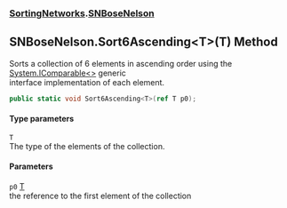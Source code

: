 ### [SortingNetworks](./SortingNetworks.md 'SortingNetworks').[SNBoseNelson](./SortingNetworks-SNBoseNelson.md 'SortingNetworks.SNBoseNelson')
## SNBoseNelson.Sort6Ascending&lt;T&gt;(T) Method
Sorts a collection of 6 elements in ascending order using the [System.IComparable&lt;&gt;](https://docs.microsoft.com/en-us/dotnet/api/System.IComparable-1 'System.IComparable`1') generic  
interface implementation of each element.  
```csharp
public static void Sort6Ascending<T>(ref T p0);
```
#### Type parameters
<a name='SortingNetworks-SNBoseNelson-Sort6Ascending-T-(T)-T'></a>
`T`  
The type of the elements of the collection.  
  
#### Parameters
<a name='SortingNetworks-SNBoseNelson-Sort6Ascending-T-(T)-p0'></a>
`p0` [T](#SortingNetworks-SNBoseNelson-Sort6Ascending-T-(T)-T 'SortingNetworks.SNBoseNelson.Sort6Ascending&lt;T&gt;(T).T')  
the reference to the first element of the collection  
  
